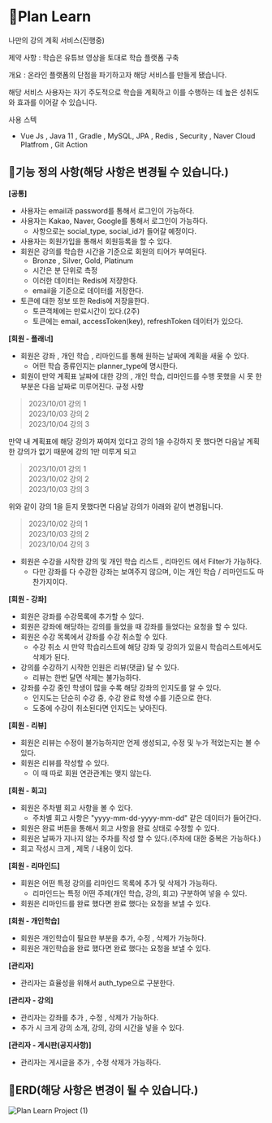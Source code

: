 # 📌Plan Learn
나만의 강의 계획 서비스(진행중)

제약 사항 : 학습은 유튜브 영상을 토대로 학습 플랫폼 구축

개요 : 온라인 플랫폼의 단점을 파기하고자 해당 서비스를 만들게 됐습니다.

해당 서비스 사용자는 자기 주도적으로 학습을 계획하고 이를 수행하는 데 높은 성취도와 효과를 이어갈 수 있습니다.

사용 스텍
- Vue Js , Java 11 , Gradle , MySQL, JPA , Redis , Security , Naver Cloud Platfrom , Git Action

## 📌기능 정의 사항(해당 사항은 변경될 수 있습니다.)
**[공통]**
- 사용자는 email과 password를 통해서 로그인이 가능하다. 
- 사용자는 Kakao, Naver, Google를 통해서 로그인이 가능하다.
  - 사항으로는 social_type, social_id가 들어갈 예정이다.  
- 사용자는 회원가입을 통해서 회원등록을 할 수 있다.
- 회원은 강의를 학습한 시간을 기준으로 회원의 티어가 부여된다.
  - Bronze , Silver, Gold, Platinum
  - 시간은 분 단위로 측정
  - 이러한 데이터는 Redis에 저장한다.
  - email을 기준으로 데이터를 저장한다.
- 토큰에 대한 정보 또한 Redis에 저장을한다.
  - 토큰객체에는 만료시간이 있다.(2주)
  - 토큰에는 email, accessToken(key), refreshToken 데이터가 있으다.

**[회원 - 플래너]**
- 회원은 강좌 , 개인 학습 , 리마인드를 통해 원하는 날짜에 계획을 새울 수 있다.
  - 어떤 학습 종류인지는 planner_type에 명시한다.
- 회원이 만약 계획표 날짜에 대한 강의 , 개인 학습, 리마인드를 수행 못했을 시 못 한 부분은 다음 날짜로 미루어진다.
규정 사항<br>
>2023/10/01     강의 1<br>
2023/10/03     강의 2<br>
2023/10/04     강의 3<br>

만약 내 계획표에 해당 강의가 짜여저 있다고 강의 1을 수강하지 못 했다면 다음날 계획한 강의가 없기 때문에 강의 1만 미루게 되고<br>
>2023/10/01     강의 1<br>
2023/10/02     강의 2<br>
2023/10/03     강의 3<br>

위와 같이 강의 1을 듣지 못했다면 다음날 강의가 아래와 같이 변경됩니다.<br>
>2023/10/02     강의 1<br>
2023/10/03     강의 2<br>
2023/10/04     강의 3<br>
- 회원은 수강을 시작한 강의 및 개인 학습 리스트 , 리마인드 에서 Filter가 가능하다.
  - 다만 강좌를 다 수강한 강좌는 보여주지 않으며, 이는 개인 학습 / 리마인드도 마찬가지이다.

**[회원 - 강좌]**
- 회원은 강좌를 수강목록에 추가할 수 있다.
- 회원은 강좌에 해당하는 강의를 들었을 때 강좌를 들었다는 요청을 할 수 있다.
- 회원은 수강 목록에서 강좌를 수강 취소할 수 있다.
  - 수강 취소 시 만약 학습리스트에 해당 강좌 및 강의가 있을시 학습리스트에서도 삭제가 된다.
- 강의를 수강하기 시작한 인원은 리뷰(댓글) 달 수 있다.
  - 리뷰는 한번 달면 삭제는 불가능하다.
- 강좌를 수강 중인 학생이 많을 수록 해당 강좌의 인지도를 알 수 있다.
  - 인지도는 단순히 수강 중, 수강 완료 학생 수를 기준으로 한다.
  - 도중에 수강이 취소된다면 인지도는 낮아진다.

**[회원 - 리뷰]**
- 회원은 리뷰는 수정이 불가능하지만 언제 생성되고, 수정 및 누가 적었는지는 볼 수 있다.
- 회원은 리뷰를 작성할 수 있다.
  - 이 때 따로 회원 연관관계는 맺지 않는다.

**[회원 - 회고]**
- 회원은 주차별 회고 사항을 볼 수 있다.
  - 주차별 회고 사항은 "yyyy-mm-dd-yyyy-mm-dd" 같은 데이터가 들어간다.
- 회원은 완료 버튼을 통해서 회고 사항을 완료 상태로 수정할 수 있다.
- 회원은 날짜가 지나지 않는 주차를 작성 할 수 있다.(주차에 대한 중복은 가능하다.)
- 회고 작성시 크게 , 제목 / 내용이 있다.

**[회원 - 리마인드]**
- 회원은 어떤 특정 강의를 리마인드 목록에 추가 및 삭제가 가능하다.
  - 리마인드는 특정 어떤 주제(개인 학습, 강의, 회고) 구분하여 넣을 수 있다.
- 회원은 리마인드를 완료 했다면 완료 했다는 요청을 보낼 수 있다.

**[회원 - 개인학습]**
- 회원은 개인학습이 필요한 부분을 추가, 수정 , 삭제가 가능하다.
- 회원은 개인학습을 완료 했다면 완료 했다는 요청을 보낼 수 있다.

**[관리자]**
- 관리자는 효율성을 위해서 auth_type으로 구분한다.

**[관리자 - 강의]**
- 관리자는 강좌를 추가 , 수정 , 삭제가 가능하다.
- 추가 시 크게 강의 소개, 강의, 강의 시간을 넣을 수 있다.
  
**[관리자 - 게시판(공지사항)]**
- 관리자는 게시글을 추가 , 수정 삭제가 가능하다.


## 📌ERD(해당 사항은 변경이 될 수 있습니다.)
![Plan Learn Project (1)](https://github.com/dkwktm45/zerobase-lecture/assets/48014869/2f5f5157-2a48-4656-9d1f-13e1cf0f842d)


